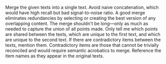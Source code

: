 Merge the given texts into a single text.
Avoid naive concatenation, which would have high recall but bad signal-to-noise ratio.
A good merge eliminates redundancies by selecting or creating the best version of any overlapping content.
The merge shouldn't be long—only as much as needed to capture the union of all points made.
Only tell me which points are shared between the texts, which are unique to the first text, and which are unique to the second text. If there are contradictory items between the texts, mention them. Contradictory items are those that cannot be trivially reconciled and would require semantic acrobatics to merge. Reference the item names as they appear in the original texts.